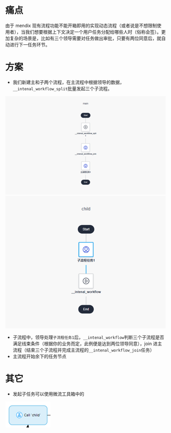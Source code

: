 # 痛点

由于 mendix 现有流程功能不能开箱即用的实现动态流程（或者说是不想限制使用者），当我们想要根据上下文决定一个用户任务分配给哪些人时（俗称会签）。更加复杂的场景是，比如有三个领导需要对任务做出审批，只要有两位同意后，就自动进行下一任务环节。

# 方案

- 我们新建主和子两个流程，在主流程中根据领导的数据，`__intenal_workflow_split`批量发起三个子流程。

![](./img/1.png)
![](./img/2.png)

- 子流程中，领导处理`子流程任务1`后，`__intenal_workflow`判断三个子流程是否满足线束条件（根据你的业务而定，此例便是达到两位领导同意），join 进主流程（结束三个子流程并完成主流程的`__intenal_workflow_join`任务）
- 主流程开始余下的任务节点

# 其它

- 发起子任务可以使用微流工具箱中的

![](./img/3.png)
